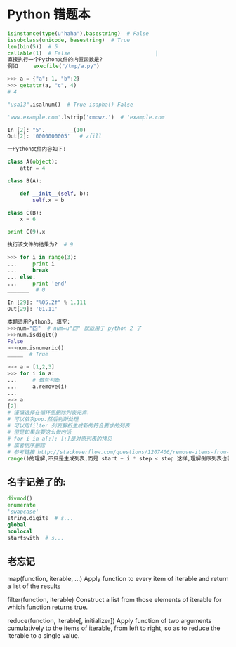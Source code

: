 # Python 错题本

```python
isinstance(type(u"haha"),basestring)  # False
issubclass(unicode, basestring)  # True
len(bin(5))  # 5
callable(1)  # False                           │                                              
直接执行一个Python文件的内置函数是?
例如     execfile("/tmp/a.py")

>>> a = {"a": 1, "b":2}
>>> getattr(a, "c", 4)
# 4

"usa13".isalnum()  # True isapha() False

'www.example.com'.lstrip('cmowz.')  # 'example.com' 

In [2]: "5"._________(10)
Out[2]: '0000000005'   # zfill

一Python文件内容如下:

class A(object):
    attr = 4

class B(A):

    def __init__(self, b):
        self.x = b

class C(B):
    x = 6

print C(9).x

执行该文件的结果为?  # 9

>>> for i in range(3):
...     print i
...     break
... else:
...     print 'end'
_______  # 0

In [29]: "%05.2f" % 1.111
Out[29]: '01.11'  

本题适用Python3, 填空:
>>>num="四"  # num=u"四" 就适用于 python 2 了
>>>num.isdigit()
False
>>>num.isnumeric()
_____  # True

>>> a = [1,2,3]
>>> for i in a:
...     # 做些判断
...     a.remove(i)
... 
>>> a
[2]  
# 谨慎选择在循环里删除列表元素.
# 可以依次pop.然后判断处理
# 可以用filter 列表解析生成新的符合要求的列表
# 但是如果非要这么做的话  
# for i in a[:]: [:]是对原列表的拷贝 
# 或者倒序删除
# 参考链接 http://stackoverflow.com/questions/1207406/remove-items-from-a-list-while-iterating-in-python/34238688
range()的理解,不只是生成列表,而是 start + i * step < stop 这样,理解倒序列表也就很容易了.
```
## 名字记差了的:
```python
divmod()
enumerate
'swapcase'
string.digits  # s...
global
nonlocal
startswith  # s...
```
## 老忘记
map(function, iterable, ...)
Apply function to every item of iterable and return a list of the results

filter(function, iterable)
Construct a list from those elements of iterable for which function returns true. 

reduce(function, iterable[, initializer])
Apply function of two arguments cumulatively to the items of iterable, from left to right, so as to reduce the iterable to a single value.